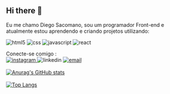 ## Hi there 👋

Eu me chamo Diego Sacomano, sou um programador Front-end e atualmente estou aprendendo e criando projetos utilizando:

<img src="https://img.shields.io/badge/HTML5-E34F26?style=for-the-badge&logo=html5&logoColor=white" alt="html5"/> 
<img src="https://img.shields.io/badge/CSS3-1572B6?style=for-the-badge&logo=css3&logoColor=white" alt="css" />
<img src="https://img.shields.io/badge/JavaScript-F7DF1E?style=for-the-badge&logo=javascript&logoColor=black" alt="javascript" />
<img src="https://img.shields.io/badge/react%20os-0088CC?style=for-the-badge&logo=reactos&logoColor=white" alt="react" />
<br/>

Conecte-se comigo :
<br/>
<a href="https://www.instagram.com/diego_sacomano/">
<img src="https://img.shields.io/badge/Instagram-E4405F?style=for-the-badge&logo=instagram&logoColor=white" alt="instagram" />
</a>
<a>
<img src="https://img.shields.io/badge/LinkedIn-0077B5?style=for-the-badge&logo=linkedin&logoColor=white" alt="linkedin" />
</a>
<a href="https://diegosacomano6@gamail.com">
<img src="https://img.shields.io/badge/Gmail-D14836?style=for-the-badge&logo=gmail&logoColor=white" alt="email" />
</a>
<br/>
<br/>
[![Anurag's GitHub stats](https://github-readme-stats.vercel.app/api?username=DiegoSacomano)](https://github.com/anuraghazra/github-readme-stats)
<br/>
<br/>
[![Top Langs](https://github-readme-stats.vercel.app/api/top-langs/?username=DiegoSacomano)](https://github.com/anuraghazra/github-readme-stats)
